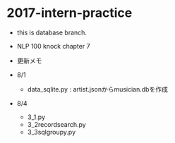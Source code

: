 # 2017-intern-practice

* this is database branch.

* NLP 100 knock chapter 7 


* 更新メモ
* 8/1
  * data_sqlite.py : artist.jsonからmusician.dbを作成
  
* 8/4
    * 3_1.py
    * 3_2recordsearch.py
    * 3_3sqlgroupy.py